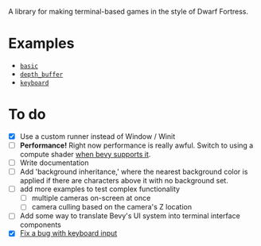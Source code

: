 A library for making terminal-based games in the style of Dwarf Fortress.

# Examples

- [`basic`](examples/basic.rs)
- [`depth_buffer`](examples/depth_buffer.rs)
- [`keyboard`](examples/keyboard.rs)

# To do

- [x] Use a custom runner instead of Window / Winit
- [ ] **Performance!** Right now performance is really awful. Switch to using a compute shader [when bevy supports it](https://github.com/bevyengine/bevy/pull/139).
- [ ] Write documentation
- [ ] Add 'background inheritance,' where the nearest background color is applied if there are characters above it with no background set.
- [ ] add more examples to test complex functionality
  - [ ] multiple cameras on-screen at once
  - [ ] camera culling based on the camera's Z location
- [ ] Add some way to translate Bevy's UI system into terminal interface components
- [x] [Fix a bug with keyboard input](https://github.com/bevyengine/bevy/issues/636)
